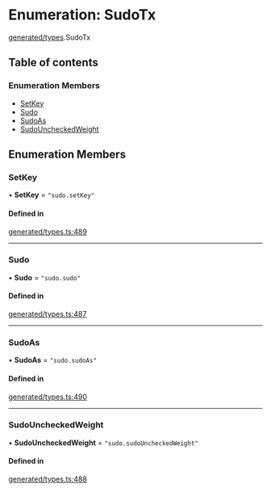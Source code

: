 # Enumeration: SudoTx

[generated/types](../wiki/generated.types).SudoTx

## Table of contents

### Enumeration Members

- [SetKey](../wiki/generated.types.SudoTx#setkey)
- [Sudo](../wiki/generated.types.SudoTx#sudo)
- [SudoAs](../wiki/generated.types.SudoTx#sudoas)
- [SudoUncheckedWeight](../wiki/generated.types.SudoTx#sudouncheckedweight)

## Enumeration Members

### SetKey

• **SetKey** = ``"sudo.setKey"``

#### Defined in

[generated/types.ts:489](https://github.com/PolymeshAssociation/polymesh-sdk/blob/e978aefd/src/generated/types.ts#L489)

___

### Sudo

• **Sudo** = ``"sudo.sudo"``

#### Defined in

[generated/types.ts:487](https://github.com/PolymeshAssociation/polymesh-sdk/blob/e978aefd/src/generated/types.ts#L487)

___

### SudoAs

• **SudoAs** = ``"sudo.sudoAs"``

#### Defined in

[generated/types.ts:490](https://github.com/PolymeshAssociation/polymesh-sdk/blob/e978aefd/src/generated/types.ts#L490)

___

### SudoUncheckedWeight

• **SudoUncheckedWeight** = ``"sudo.sudoUncheckedWeight"``

#### Defined in

[generated/types.ts:488](https://github.com/PolymeshAssociation/polymesh-sdk/blob/e978aefd/src/generated/types.ts#L488)
